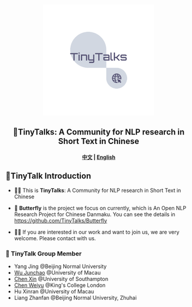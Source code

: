 <div align="center"><img src="https://github.com/TinyTalks/.github/blob/main/profile/TinyTalksLogo/logo_transparent.png" height="300px"/></div>
<h2 align="center"> 🔬TinyTalks: A Community for NLP research in Short Text in Chinese</h2>

<h4 align="center">
    <a href="https://github.com/TinyTalks">中文</a> |
    <a href="https://github.com/TinyTalks">English</a>
</h4>

## 🍿TinyTalk Introduction

- 🙋‍♀️ This is **TinyTalks**: A Community for NLP research in Short Text in Chinese

- 🦋 **Butterfly** is the project we focus on currently, which is An Open NLP Research Project for Chinese Danmaku. You can see the details in https://github.com/TinyTalks/Butterfly

- 👩‍💻 If you are interested in our work and want to join us, we are very welcome. Please contact with us.

### 🌈 TinyTalk Group Member

- Yang Jing @Beijing Normal University
- [Wu Junchao](https://github.com/junchaoIU) @University of Macau
- [Chen Xin](https://github.com/Chen-X666) @University of Southampton
- [Chen Weiyu](https://github.com/weiyuchens) @King's College London
- Hu Xinran @University of Macau
- Liang Zhanfan @Beijing Normal University, Zhuhai

<!--

**Here are some ideas to get you started:**

🙋‍♀️ This is TinyTalks: A Community for NLP research in Short Text in Chinese
🌈 Contribution guidelines - how can the community get involved?
👩‍💻 Useful resources - where can the community find your docs? Is there anything else the community should know?
🍿 Fun facts - what does your team eat for breakfast?
🧙 Remember, you can do mighty things with the power of [Markdown](https://docs.github.com/github/writing-on-github/getting-started-with-writing-and-formatting-on-github/basic-writing-and-formatting-syntax)
-->
